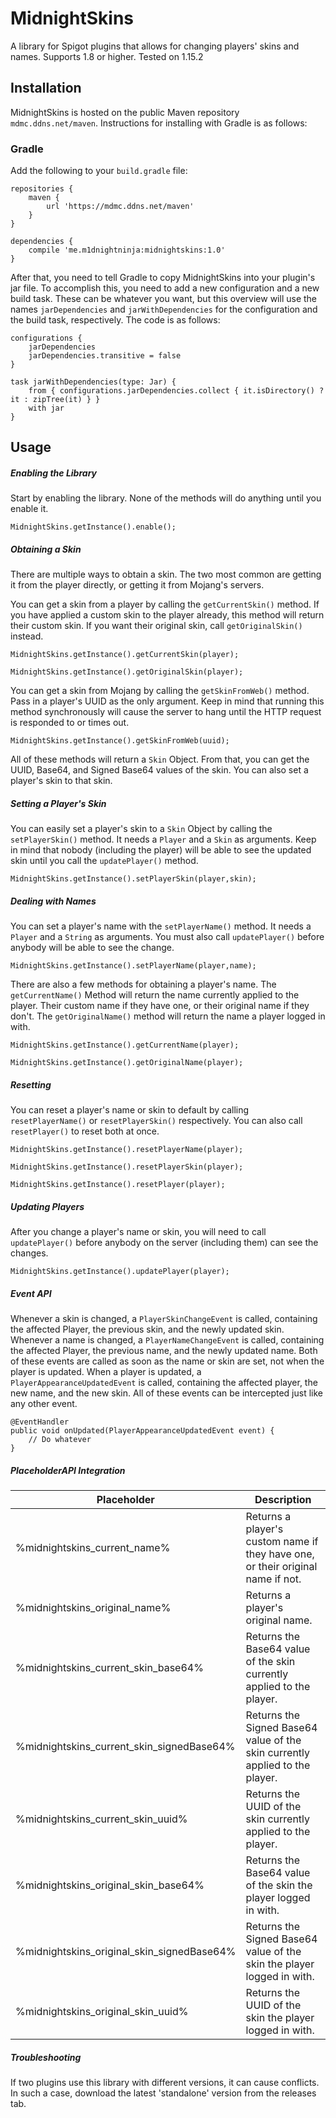 # MidnightSkins
A library for Spigot plugins that allows for changing players' skins and names. Supports 1.8 or higher. Tested on 1.15.2

## Installation
MidnightSkins is hosted on the public Maven repository ```mdmc.ddns.net/maven```. Instructions for installing with 
Gradle is as follows:

### Gradle
Add the following to your ```build.gradle``` file:
```
repositories {
    maven {
        url 'https://mdmc.ddns.net/maven'
    }
}

dependencies {
    compile 'me.m1dnightninja:midnightskins:1.0'
}
```
After that, you need to tell Gradle to copy MidnightSkins into your plugin's jar file. To accomplish this, you need
to add a new configuration and a new build task. These can be whatever you want, but this overview will use the names
```jarDependencies``` and ```jarWithDependencies``` for the configuration and the build task, respectively. The code is
as follows:

```
configurations {
    jarDependencies
    jarDependencies.transitive = false
}

task jarWithDependencies(type: Jar) {
    from { configurations.jarDependencies.collect { it.isDirectory() ? it : zipTree(it) } }
    with jar
}
```

## Usage

##### Enabling the Library
Start by enabling the library. None of the methods will do anything until you enable it.
```
MidnightSkins.getInstance().enable();
```
##### Obtaining a Skin
There are multiple ways to obtain a skin. The two most common are getting it from the player directly, or getting it from Mojang's servers.

You can get a skin from a player by calling the `getCurrentSkin()` method. If you have applied a custom skin to the player already, this method will return their custom skin. If you want their original skin, call `getOriginalSkin()` instead.
```
MidnightSkins.getInstance().getCurrentSkin(player);
```
```
MidnightSkins.getInstance().getOriginalSkin(player);
```

You can get a skin from Mojang by calling the `getSkinFromWeb()` method. Pass in a player's UUID as the only argument. Keep in mind that running this method synchronously will cause the server to hang until the HTTP request is responded to or times out.
```
MidnightSkins.getInstance().getSkinFromWeb(uuid);
```
All of these methods will return a `Skin` Object. From that, you can get the UUID, Base64, and Signed Base64 values of the skin. You can also set a player's skin to that skin.

##### Setting a Player's Skin
You can easily set a player's skin to a `Skin` Object by calling the `setPlayerSkin()` method. It needs a `Player` and a `Skin` as arguments. Keep in mind that nobody (including the player) will be able to see the updated skin until you call the `updatePlayer()` method.
```
MidnightSkins.getInstance().setPlayerSkin(player,skin);
```

##### Dealing with Names
You can set a player's name with the `setPlayerName()` method. It needs a `Player` and a `String` as arguments. You must also call `updatePlayer()` before anybody will be able to see the change.
```
MidnightSkins.getInstance().setPlayerName(player,name);
```
There are also a few methods for obtaining a player's name. The `getCurrentName()` Method will return the name currently applied to the player. Their custom name if they have one, or their original name if they don't. The `getOriginalName()` method will return the name a player logged in with.
```
MidnightSkins.getInstance().getCurrentName(player);
```
```
MidnightSkins.getInstance().getOriginalName(player);
```

##### Resetting
You can reset a player's name or skin to default by calling `resetPlayerName()` or `resetPlayerSkin()` respectively. You can also call `resetPlayer()` to reset both at once.
```
MidnightSkins.getInstance().resetPlayerName(player);
```
```
MidnightSkins.getInstance().resetPlayerSkin(player);
```
```
MidnightSkins.getInstance().resetPlayer(player);
```

##### Updating Players
After you change a player's name or skin, you will need to call `updatePlayer()` before anybody on the server (including them) can see the changes.
```
MidnightSkins.getInstance().updatePlayer(player);
```

##### Event API
Whenever a skin is changed, a `PlayerSkinChangeEvent` is called, containing the affected Player, the previous skin, and the newly updated skin.
Whenever a name is changed, a `PlayerNameChangeEvent` is called, containing the affected Player, the previous name, and the newly updated name.
Both of these events are called as soon as the name or skin are set, not when the player is updated. When a player is updated, a `PlayerAppearanceUpdatedEvent` is called, containing the affected player, the new name, and the new skin. 
All of these events can be intercepted just like any other event.
```
@EventHandler
public void onUpdated(PlayerAppearanceUpdatedEvent event) {
    // Do whatever
}
```
##### PlaceholderAPI Integration
| Placeholder | Description
| ------------|---------------|
| %midnightskins_current_name% | Returns a player's custom name if they have one, or their original name if not. |
| %midnightskins_original_name% | Returns a player's original name. |
| %midnightskins_current_skin_base64% | Returns the Base64 value of the skin currently applied to the player. |
| %midnightskins_current_skin_signedBase64% | Returns the Signed Base64 value of the skin currently applied to the player. |
| %midnightskins_current_skin_uuid% | Returns the UUID of the skin currently applied to the player. |
| %midnightskins_original_skin_base64% | Returns the Base64 value of the skin the player logged in with. |
| %midnightskins_original_skin_signedBase64% | Returns the Signed Base64 value of the skin the player logged in with. |
| %midnightskins_original_skin_uuid% | Returns the UUID of the skin the player logged in with. |

##### Troubleshooting
If two plugins use this library with different versions, it can cause conflicts. In such a case, download the latest 'standalone' version from the releases tab.
